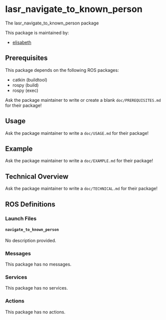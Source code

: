 # lasr_navigate_to_known_person

The lasr_navigate_to_known_person package

This package is maintained by:
- [elisabeth](mailto:elisabeth@todo.todo)

## Prerequisites

This package depends on the following ROS packages:
- catkin (buildtool)
- rospy (build)
- rospy (exec)

Ask the package maintainer to write or create a blank `doc/PREREQUISITES.md` for their package!

## Usage

Ask the package maintainer to write a `doc/USAGE.md` for their package!

## Example

Ask the package maintainer to write a `doc/EXAMPLE.md` for their package!

## Technical Overview

Ask the package maintainer to write a `doc/TECHNICAL.md` for their package!

## ROS Definitions

### Launch Files

#### `navigate_to_known_person`

No description provided.


### Messages

This package has no messages.

### Services

This package has no services.

### Actions

This package has no actions.
